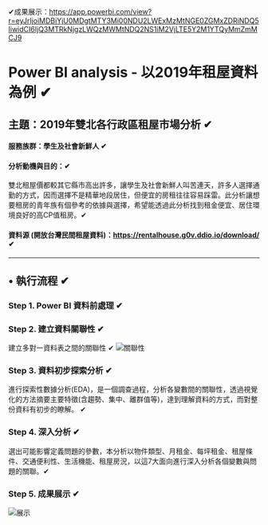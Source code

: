 ✔成果展示：https://app.powerbi.com/view?r=eyJrIjoiMDBiYjU0MDgtMTY3Mi00NDU2LWExMzMtNGE0ZGMxZDRiNDQ5IiwidCI6IjQ3MTRkNjgzLWQzMWMtNDQ2NS1iM2VjLTE5Y2M1YTQyMmZmMCJ9

# Power BI analysis - 以2019年租屋資料為例 ✔
## 主題：2019年雙北各行政區租屋市場分析 ✔
#### 服務族群：學生及社會新鮮人 ✔
#### 分析動機與目的：✔
雙北租屋價都較其它縣市高出許多，讓學生及社會新鮮人叫苦連天，許多人選擇通勤的方式，因而選擇不是精華地段居住，但便宜的房租往往容易踩雷。此分析讓想要租房的青年族有個參考的依據與選擇，希望能透過此分析找到租金便宜、居住環境良好的高CP值租房。✔
#### 資料源 (開放台灣民間租屋資料)：https://rentalhouse.g0v.ddio.io/download/ ✔
---
## • 執行流程 ✔
### Step 1. Power BI 資料前處理 ✔
### Step 2. 建立資料關聯性 ✔
建立多對一資料表之間的關聯性 ✔
![關聯性](https://github.com/xuan321802/power-bi_project/blob/main/project_images/establish%20relevance.png)
### Step 3. 資料初步探索分析 ✔
進行探索性數據分析(EDA)，是一個調查過程，分析各變數間的關聯性，透過視覺化的方法摘要主要特徵(含趨勢、集中、離群值等)，達到理解資料的方式，而對整份資料有初步的瞭解。 ✔
### Step 4. 深入分析 ✔
選出可能影響定義問題的參數，本分析以物件類型、月租金、每坪租金、租屋條件、交通便利性、生活機能、租屋房況，以這7大面向進行深入分析各個變數與問題的關聯。✔
### Step 5. 成果展示 ✔
![展示](https://github.com/xuan321802/power-bi_project/blob/main/project_images/%E6%88%90%E6%9E%9C%E5%B1%95%E7%A4%BA.png)


